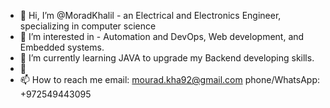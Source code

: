 - 👋 Hi, I’m @MoradKhalil - an Electrical and Electronics Engineer, specializing in computer science
- 👀 I’m interested in - Automation and DevOps, Web development, and Embedded systems.
- 🌱 I’m currently learning JAVA to upgrade my Backend developing skills.
- 💞️ 
- 📫 How to reach me   email: mourad.kha92@gmail.com  phone/WhatsApp: +972549443095

<!---
MoradKhalil/MoradKhalil is a ✨ special ✨ repository because its `README.md` (this file) appears on your GitHub profile.
You can click the Preview link to take a look at your changes.
--->
